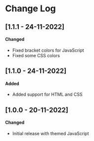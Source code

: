 # Change Log

## [1.1.1 - 24-11-2022]
#### Changed

- Fixed bracket colors for JavaScript
- Fixed some CSS colors

## [1.1.0 - 24-11-2022]
#### Added

- Added support for HTML and CSS

## [1.0.0 - 20-11-2022]
#### Changed

- Initial release with themed JavaScript
